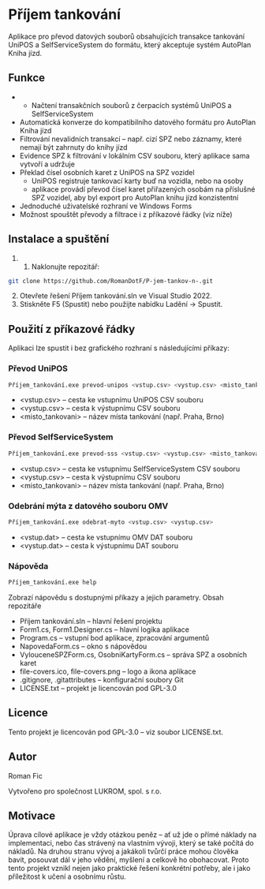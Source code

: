 ﻿# Příjem tankování

Aplikace pro převod datových souborů obsahujících transakce tankování UniPOS a SelfServiceSystem
do formátu, který akceptuje systém AutoPlan Kniha jízd.

## Funkce

- - Načtení transakčních souborů z čerpacích systémů UniPOS a SelfServiceSystem
- Automatická konverze do kompatibilního datového formátu pro AutoPlan Kniha jízd
- Filtrování nevalidních transakcí – např. cizí SPZ nebo záznamy, které nemají být zahrnuty do knihy jízd
- Evidence SPZ k filtrování v lokálním CSV souboru, který aplikace sama vytvoří a udržuje
- Překlad čísel osobních karet z UniPOS na SPZ vozidel
	- UniPOS registruje tankovací karty buď na vozidla, nebo na osoby
	- aplikace provádí převod čísel karet přiřazených osobám na příslušné SPZ vozidel, aby byl export pro AutoPlan knihu jízd konzistentní
- Jednoduché uživatelské rozhraní ve Windows Forms
- Možnost spouštět převody a filtrace i z příkazové řádky (viz níže)

## Instalace a spuštění

1. 1. Naklonujte repozitář:
```bash
git clone https://github.com/RomanDotF/P-jem-tankov-n-.git
```
2. Otevřete řešení Příjem tankování.sln ve Visual Studio 2022.
3. Stiskněte F5 (Spustit) nebo použijte nabídku Ladění → Spustit.

## Použití z příkazové řádky

Aplikaci lze spustit i bez grafického rozhraní s následujícími příkazy:

### Převod UniPOS

```bash
Příjem_tankování.exe prevod-unipos <vstup.csv> <vystup.csv> <misto_tankovani>
```
- <vstup.csv> – cesta ke vstupnímu UniPOS CSV souboru
- <vystup.csv> – cesta k výstupnímu CSV souboru
- <misto_tankovani> – název místa tankování (např. Praha, Brno)

### Převod SelfServiceSystem

```bash
Příjem_tankování.exe prevod-sss <vstup.csv> <vystup.csv> <misto_tankovani>
```
- <vstup.csv> – cesta ke vstupnímu SelfServiceSystem CSV souboru
- <vystup.csv> – cesta k výstupnímu CSV souboru
- <misto_tankovani> – název místa tankování (např. Praha, Brno)

### Odebrání mýta z datového souboru OMV

```bash
Příjem_tankování.exe odebrat-myto <vstup.csv> <vystup.csv>
```
- <vstup.dat> – cesta ke vstupnímu OMV DAT souboru
- <vystup.dat> – cesta k výstupnímu DAT souboru

### Nápověda

```bash
Příjem_tankování.exe help
```
Zobrazí nápovědu s dostupnými příkazy a jejich parametry.
Obsah repozitáře
- Příjem tankování.sln – hlavní řešení projektu
- Form1.cs, Form1.Designer.cs – hlavní logika aplikace
- Program.cs – vstupní bod aplikace, zpracování argumentů
- NapovedaForm.cs – okno s nápovědou
- VylouceneSPZForm.cs, OsobniKartyForm.cs – správa SPZ a osobních karet
- file-covers.ico, file-covers.png – logo a ikona aplikace
- .gitignore, .gitattributes – konfigurační soubory Git
- LICENSE.txt – projekt je licencován pod GPL-3.0
## Licence

Tento projekt je licencován pod GPL-3.0 – viz soubor LICENSE.txt.

## Autor

Roman Fic

Vytvořeno pro společnost LUKROM, spol. s r.o.

## Motivace

Úprava cílové aplikace je vždy otázkou peněz – ať už jde o přímé náklady na implementaci, nebo čas strávený na vlastním vývoji, který se také počítá do nákladů.
Na druhou stranu vývoj a jakákoli tvůrčí práce mohou člověka bavit, posouvat dál v jeho vědění, myšlení a celkově ho obohacovat.
Proto tento projekt vznikl nejen jako praktické řešení konkrétní potřeby, ale i jako příležitost k učení a osobnímu růstu.